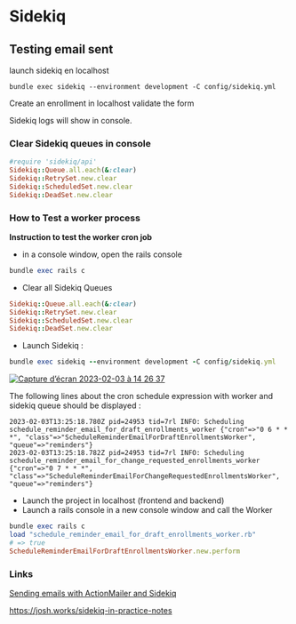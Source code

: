 # Sidekiq
## Testing email sent
launch sidekiq en localhost 
```shell
bundle exec sidekiq --environment development -C config/sidekiq.yml
```

Create an enrollment in localhost
validate the form 

Sidekiq logs will show in console.

### Clear Sidekiq queues in console
```ruby
#require 'sidekiq/api'
Sidekiq::Queue.all.each(&:clear)
Sidekiq::RetrySet.new.clear
Sidekiq::ScheduledSet.new.clear
Sidekiq::DeadSet.new.clear
```


### How to Test a worker process
**Instruction to test the worker cron job**

-   in a console window, open the rails console
```ruby
bundle exec rails c
```

-   Clear all Sidekiq Queues
```ruby
Sidekiq::Queue.all.each(&:clear)
Sidekiq::RetrySet.new.clear
Sidekiq::ScheduledSet.new.clear
Sidekiq::DeadSet.new.clear
```

-   Launch Sidekiq :
```ruby
bundle exec sidekiq --environment development -C config/sidekiq.yml
```

[![Capture d’écran 2023-02-03 à 14 26 37](https://user-images.githubusercontent.com/43042737/216614780-8f35eebe-66ab-4216-bf10-eb86830704cd.png)](https://user-images.githubusercontent.com/43042737/216614780-8f35eebe-66ab-4216-bf10-eb86830704cd.png)

The following lines about the cron schedule expression with worker and sidekiq queue should be displayed :
```shell
2023-02-03T13:25:18.780Z pid=24953 tid=7rl INFO: Scheduling schedule_reminder_email_for_draft_enrollments_worker {"cron"=>"0 6 * * *", "class"=>"ScheduleReminderEmailForDraftEnrollmentsWorker", "queue"=>"reminders"}
2023-02-03T13:25:18.782Z pid=24953 tid=7rl INFO: Scheduling schedule_reminder_email_for_change_requested_enrollments_worker {"cron"=>"0 7 * * *", "class"=>"ScheduleReminderEmailForChangeRequestedEnrollmentsWorker", "queue"=>"reminders"}
```

-   Launch the project in localhost (frontend and backend)
-   Launch a rails console in a new console window and call the Worker
```ruby
bundle exec rails c
load "schedule_reminder_email_for_draft_enrollments_worker.rb"
# => true
ScheduleReminderEmailForDraftEnrollmentsWorker.new.perform
```


### Links
[Sending emails with ActionMailer and Sidekiq](https://gist.github.com/maxivak/690e6c353f65a86a4af9)

https://josh.works/sidekiq-in-practice-notes

